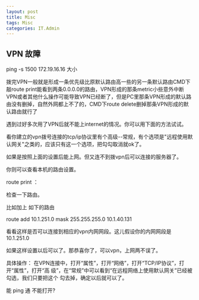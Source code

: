 ```yaml
---
layout: post
title: Misc  
tags: Misc
categories: IT.Admin
---
```



## VPN 故障

ping -s 1500 172.19.16.16     大小


拨完VPN一般就是形成一条优先级比原默认路由高一些的另一条默认路由CMD下敲route print能看到两条0.0.0.0的路由，VPN形成的那条metric小些意外中断VPN或者其他什么操作可能导致VPN已经断了，但是PC里那条VPN形成的默认路由没有删掉，自然外网都上不了的，CMD下route delete删掉那条VPN形成的默认路由就行了




遇到过好多次用了VPN后就不能上internet的情况。你可以用下面的方法试试。 

看你建立的vpn拨号连接的tcp/ip协议里有个高级--常规，有个选项是\"远程使用默认网关\"之类的，应该只有这一个选项，把勾勾取消就ok了。 

如果是按照上面的设置后能上网。但又连不到拨vpn后可以连接的服务器了。 

你则可以查看本机的路由设置。 

route print ： 

检查一下路由。 

比如加上 如下的路由 

route add 10.1.251.0 mask 255.255.255.0 10.1.40.131 

看看这样是否可以连接到相应的vpn内网网段。这儿假设你的内网网段是 10.1.251.0 

如果这样设置以后可以了。那恭喜你了，可以vpn，上网两不误了。 

具体操作： 
在VPN连接中，打开“属性”，打开“网络”，打开“TCP/IP协议”，打开“属性”，打开“高 
级”，在“常规”中可以看到“在远程网络上使用默认网关”已经被勾选，我们只要把这个 
勾去掉，确定以后就可以了。


能 ping 通 不能打开?



